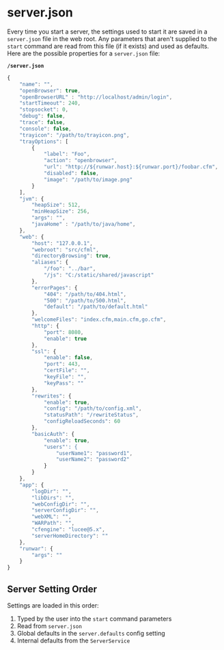 # server.json

Every time you start a server, the settings used to start it are saved in a `server.json` file in the web root.  Any parameters that aren't supplied to the `start` command are read from this file (if it exists) and used as defaults.  Here are the possible properties for a `server.json` file:

**`/server.json`**
```javascript
{
	"name": "",
	"openBrowser": true,
	"openBrowserURL" : "http://localhost/admin/login",
	"startTimeout": 240,
	"stopsocket": 0,
	"debug": false,
	"trace": false,
	"console": false,
	"trayicon": "/path/to/trayicon.png",
	"trayOptions": [
		{
			"label": "Foo",
			"action": "openbrowser",
			"url": "http://${runwar.host}:${runwar.port}/foobar.cfm",
			"disabled": false,
			"image": "/path/to/image.png"
		}
	],
	"jvm": {
		"heapSize": 512,
		"minHeapSize": 256,
		"args": "",
		"javaHome" : "/path/to/java/home",
	},
	"web": {
		"host": "127.0.0.1",
		"webroot": "src/cfml",
		"directoryBrowsing": true,
		"aliases": {
			"/foo": "../bar",
			"/js": "C:/static/shared/javascript"
		},
		"errorPages": {
			"404": "/path/to/404.html",
			"500": "/path/to/500.html",
			"default": "/path/to/default.html"
		},
		"welcomeFiles": "index.cfm,main.cfm,go.cfm",
		"http": {
			"port": 8080,
			"enable": true
		},
		"ssl": {
			"enable": false,
			"port": 443,
			"certFile": "",
			"keyFile": "",
			"keyPass": ""
		},
		"rewrites": {
			"enable": true,
			"config": "/path/to/config.xml",
			"statusPath": "/rewriteStatus",
			"configReloadSeconds": 60
		},
		"basicAuth": {
			"enable": true,
			"users"': {
				"userName1": "password1",
				"userName2": "password2"
			}
		}
	},
	"app": {
		"logDir": "",
		"libDirs": "",
		"webConfigDir": "",
		"serverConfigDir": "",
		"webXML": "",
		"WARPath": "",
		"cfengine": "lucee@5.x",
		"serverHomeDirectory": ""
	},
	"runwar": {
		"args": ""
	}
}
```

## Server Setting Order

Settings are loaded in this order:

1. Typed by the user into the `start` command parameters
2. Read from `server.json`
3. Global defaults in the `server.defaults` config setting
3. Internal defaults from the `ServerService`


